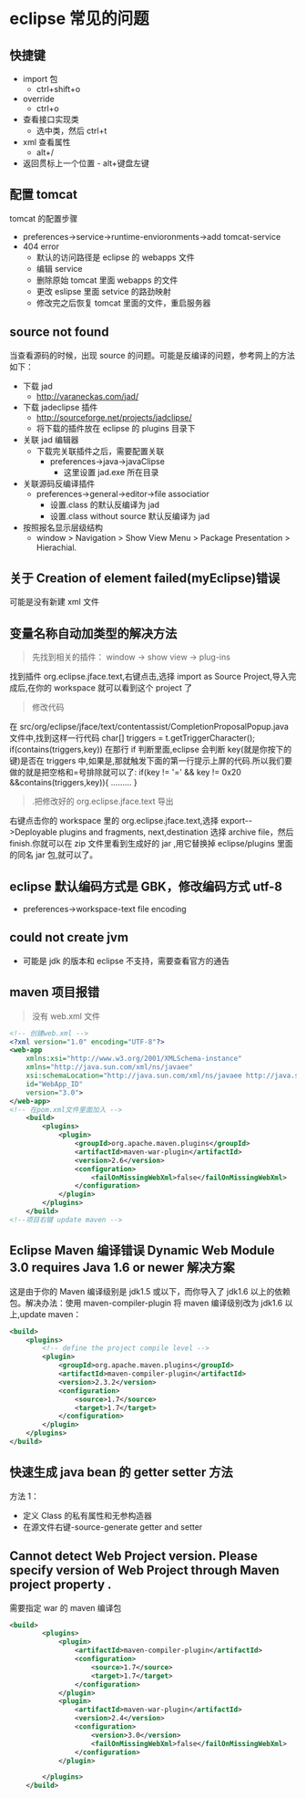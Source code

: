 # eclipse 常见的问题

## 快捷键

- import 包
  - ctrl+shift+o
- override
  - ctrl+o
- 查看接口实现类
  - 选中类，然后 ctrl+t
- xml 查看属性
  - alt+/
- 返回贯标上一个位置 - alt+键盘左键

## 配置 tomcat

tomcat 的配置步骤

- preferences->service->runtime-envioronments->add tomcat-service
- 404 error
  - 默认的访问路径是 eclipse 的 webapps 文件
  - 编辑 service
  - 删除原始 tomcat 里面 webapps 的文件
  - 更改 eslipse 里面 setvice 的路劲映射
  - 修改完之后恢复 tomcat 里面的文件，重启服务器

## source not found

当查看源码的时候，出现 source 的问题。可能是反编译的问题，参考网上的方法如下：

- 下载 jad
  - http://varaneckas.com/jad/
- 下载 jadeclipse 插件
  - http://sourceforge.net/projects/jadclipse/
  - 将下载的插件放在 eclipse 的 plugins 目录下
- 关联 jad 编辑器
  - 下载完关联插件之后，需要配置关联
    - preferences->java->javaClipse
      - 这里设置 jad.exe 所在目录
- 关联源码反编译插件
  - preferences->general->editor->file associatior
    - 设置.class 的默认反编译为 jad
    - 设置.class without source 默认反编译为 jad
- 按照报名显示层级结构
  - window > Navigation > Show View Menu > Package Presentation > Hierachial.

## 关于 Creation of element failed(myEclipse)错误

可能是没有新建 xml 文件

## 变量名称自动加类型的解决方法

> 先找到相关的插件： window -> show view -> plug-ins

找到插件 org.eclipse.jface.text,右键点击,选择 import as Source Project,导入完成后,在你的 workspace 就可以看到这个 project 了

> 修改代码

在 src/org/eclipse/jface/text/contentassist/CompletionProposalPopup.java 文件中,找到这样一行代码
char[] triggers = t.getTriggerCharacter();
if(contains(triggers,key))
在那行 if 判断里面,eclipse 会判断 key(就是你按下的键)是否在 triggers 中,如果是,那就触发下面的第一行提示上屏的代码.所以我们要做的就是把空格和=号排除就可以了:
if(key != '=' && key != 0x20 &&contains(triggers,key)){
.........
}

> .把修改好的 org.eclipse.jface.text 导出

右键点击你的 workspace 里的 org.eclipse.jface.text,选择 export-->Deployable plugins and
fragments, next,destination 选择
archive file，然后 finish.你就可以在 zip 文件里看到生成好的 jar ,用它替换掉 eclipse/plugins 里面的同名 jar 包,就可以了。

## eclipse 默认编码方式是 GBK，修改编码方式 utf-8

- preferences->workspace-text file encoding

## could not create jvm

- 可能是 jdk 的版本和 eclipse 不支持，需要查看官方的通告

## maven 项目报错

> 没有 web.xml 文件

```xml
<!-- 创建web.xml -->
<?xml version="1.0" encoding="UTF-8"?>
<web-app
	xmlns:xsi="http://www.w3.org/2001/XMLSchema-instance"
	xmlns="http://java.sun.com/xml/ns/javaee"
	xsi:schemaLocation="http://java.sun.com/xml/ns/javaee http://java.sun.com/xml/ns/javaee/web-app_3_0.xsd"
	id="WebApp_ID"
	version="3.0">
</web-app>
<!-- 在pom.xml文件里面加入 -->
	<build>
		<plugins>
			<plugin>
				<groupId>org.apache.maven.plugins</groupId>
				<artifactId>maven-war-plugin</artifactId>
				<version>2.6</version>
				<configuration>
					<failOnMissingWebXml>false</failOnMissingWebXml>
				</configuration>
			</plugin>
		</plugins>
	</build>
<!--项目右键 update maven -->
```

## Eclipse Maven 编译错误 Dynamic Web Module 3.0 requires Java 1.6 or newer 解决方案

这是由于你的 Maven 编译级别是 jdk1.5 或以下，而你导入了 jdk1.6 以上的依赖包。解决办法：使用 maven-compiler-plugin 将 maven 编译级别改为 jdk1.6 以上,update maven：

```xml
<build>  
    <plugins>  
        <!-- define the project compile level -->  
        <plugin>  
            <groupId>org.apache.maven.plugins</groupId>  
            <artifactId>maven-compiler-plugin</artifactId>  
            <version>2.3.2</version>  
            <configuration>  
                <source>1.7</source>  
                <target>1.7</target>  
            </configuration>  
        </plugin>  
    </plugins>  
</build>  
```

## 快速生成 java bean 的 getter setter 方法

方法 1：

- 定义 Class 的私有属性和无参构造器
- 在源文件右键-source-generate getter and setter

## Cannot detect Web Project version. Please specify version of Web Project through Maven project property <webVersion>.

需要指定 war 的 maven 编译包

```xml
<build>
		<plugins>
			<plugin>
				<artifactId>maven-compiler-plugin</artifactId>
				<configuration>
					<source>1.7</source>
					<target>1.7</target>
				</configuration>
			</plugin>
			<plugin>
				<artifactId>maven-war-plugin</artifactId>
				<version>2.4</version>
				<configuration>
					<version>3.0</version>
					<failOnMissingWebXml>false</failOnMissingWebXml>
				</configuration>
			</plugin>

		</plugins>
	</build>
```

